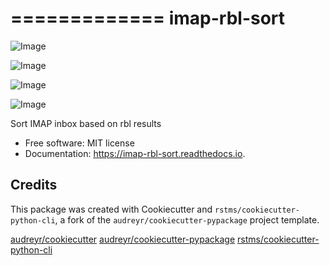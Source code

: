 =============
imap-rbl-sort
=============


![Image](https://img.shields.io/github/license/rstms/imap_rbl_sort)

![Image](https://img.shields.io/pypi/v/imap_rbl_sort.svg)



![Image](https://readthedocs.org/projects/imap-rbl-sort/badge/?version=latest)

![Image](https://pyup.io/repos/github/rstms/imap_rbl_sort/shield.svg)

Sort IMAP inbox based on rbl results


* Free software: MIT license
* Documentation: https://imap-rbl-sort.readthedocs.io.



Credits
-------

This package was created with Cookiecutter and `rstms/cookiecutter-python-cli`, a fork of the `audreyr/cookiecutter-pypackage` project template.

[audreyr/cookiecutter](https://github.com/audreyr/cookiecutter)
[audreyr/cookiecutter-pypackage](https://github.com/audreyr/cookiecutter-pypackage)
[rstms/cookiecutter-python-cli](https://github.com/rstms/cookiecutter-python-cli)
